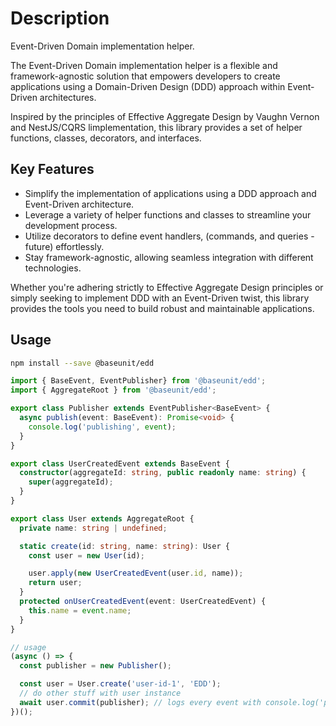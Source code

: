 # Description

Event-Driven Domain implementation helper.

The Event-Driven Domain implementation helper is a flexible and framework-agnostic solution that empowers developers to create applications using a Domain-Driven Design (DDD) approach within Event-Driven architectures.

Inspired by the principles of Effective Aggregate Design by Vaughn Vernon and NestJS/CQRS limplementation, this library provides a set of helper functions, classes, decorators, and interfaces.

## Key Features

- Simplify the implementation of applications using a DDD approach and Event-Driven architecture.
- Leverage a variety of helper functions and classes to streamline your development process.
- Utilize decorators to define event handlers, (commands, and queries - future) effortlessly.
- Stay framework-agnostic, allowing seamless integration with different technologies.

Whether you're adhering strictly to Effective Aggregate Design principles or simply seeking to implement DDD with an Event-Driven twist, this library provides the tools you need to build robust and maintainable applications.

## Usage

```sh
npm install --save @baseunit/edd
```

```typescript
import { BaseEvent, EventPublisher} from '@baseunit/edd';
import { AggregateRoot } from '@baseunit/edd';

export class Publisher extends EventPublisher<BaseEvent> {
  async publish(event: BaseEvent): Promise<void> {
    console.log('publishing', event);
  }
}

export class UserCreatedEvent extends BaseEvent {
  constructor(aggregateId: string, public readonly name: string) {
    super(aggregateId);
  }
}

export class User extends AggregateRoot {
  private name: string | undefined;

  static create(id: string, name: string): User {
    const user = new User(id);

    user.apply(new UserCreatedEvent(user.id, name));
    return user;
  }
  protected onUserCreatedEvent(event: UserCreatedEvent) {
    this.name = event.name;
  }
}

// usage
(async () => {
  const publisher = new Publisher();

  const user = User.create('user-id-1', 'EDD');
  // do other stuff with user instance
  await user.commit(publisher); // logs every event with console.log('publishing', event);
})();
```